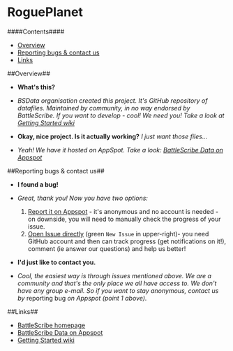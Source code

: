 RoguePlanet
===========


####Contents####

* [Overview][]
* [Reporting bugs & contact us][]
* [Links][]


[Overview]: #overview
[Reporting bugs & contact us]: #reporting-bugs--contact-us
[Links]: #links


##Overview##

* __What's this?__
* _BSData organisation created this project. It's GitHub repository of datafiles. Maintained by community, in no way endorsed by BattleScribe. If you want to develop - cool! We need you! Take a look at [Getting Started wiki][]_

* __Okay, nice project. Is it actually working?__ _I just want those files..._
* _Yeah! We have it hosted on AppSpot. Take a look: [BattleScribe Data on Appspot][]_


##Reporting bugs & contact us##

* __I found a bug!__
* _Great, thank you! Now you have two options:_

  1. [Report it on Appspot][] - it's anonymous and no account is needed - on downside, you will need to manually check the progress of your issue.
  2. [Open Issue directly][] (green ```New Issue``` in upper-right)- you need GitHub account and then can track progress (get notifications on it!), comment (ie answer our questions) and help us better!

* __I'd just like to contact you.__
* _Cool, the easiest way is through issues mentioned above. We are a community and that's the only place we all have access to. We don't have any group e-mail. So if you want to stay anonymous, contact us by_ reporting bug _on Appspot (point 1 above)._

[Report it on Appspot]: http://battlescribedata.appspot.com/#/repo/RoguePlanet
[Open Issue directly]: https://github.com/BSData/RoguePlanet/issues

##Links##

* [BattleScribe homepage][]
* [BattleScribe Data on Appspot][]
* [Getting Started wiki][]


[BattleScribe homepage]: http://www.battlescribe.net/
[BattleScribe Data on Appspot]: http://battlescribedata.appspot.com/#/repos
[Getting Started wiki]: https://github.com/BSData/bsdata/wiki/Home#getting-started
